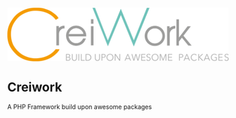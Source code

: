 ![Creiwork Logo](images/creiwork.png?raw=true)

# Creiwork

A PHP Framework build upon awesome packages
